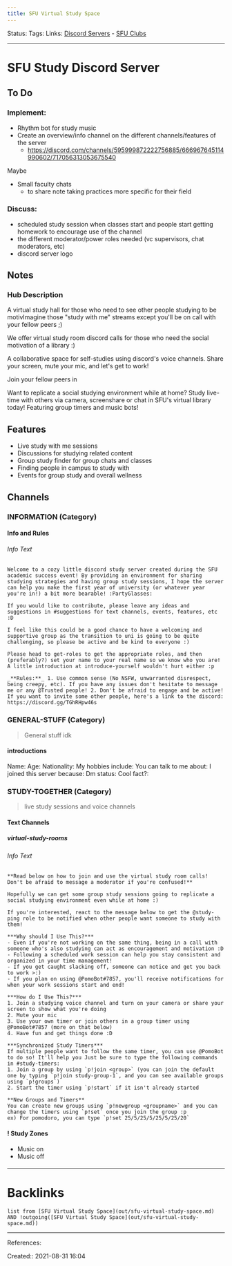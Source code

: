 ```yaml
---
title: SFU Virtual Study Space
---
```

Status: 
Tags: 
Links: [Discord Servers](None) - [SFU Clubs](out/sfu-clubs.md)
___
# SFU Study Discord Server
## To Do
### Implement:
- Rhythm bot for study music
- Create an overview/info channel on the different channels/features of the server
	- https://discord.com/channels/595999872222756885/666967645114990602/717056313053675540

Maybe
- Small faculty chats
	- to share note taking practices more specific for their field

### Discuss:
- scheduled study session when classes start and people start getting homework to encourage use of the channel
- the different moderator/power roles needed (vc supervisors, chat moderators, etc)
- discord server logo 
## Notes
### Hub Description
A virtual study hall for those who need to see other people studying to be motivImagine those "study with me" streams except you'll be on call with your fellow peers ;)

We offer virtual study room discord calls for those who need the social motivation of a library :)

A collaborative space for self-studies using discord's voice channels. Share your screen, mute your mic, and let's get to work!

Join your fellow peers in 

Want to replicate a social studying environment while at home? Study live-time with others via camera, screenshare or chat in SFU's virtual library today! Featuring group timers and music bots!
## Features
- Live study with me sessions
- Discussions for studying related content
- Group study finder for group chats and classes
- Finding people in campus to study with
- Events for group study and overall wellness
## Channels
### INFORMATION (Category)
#### Info and Rules
###### Info Text
```
Welcome to a cozy little discord study server created during the SFU academic success event! By providing an environment for sharing studying strategies and having group study sessions, I hope the server can help you make the first year of university (or whatever year you're in!) a bit more bearable! :PartyGlasses:

If you would like to contribute, please leave any ideas and suggestions in #suggestions for text channels, events, features, etc :D 

I feel like this could be a good chance to have a welcoming and supportive group as the transition to uni is going to be quite challenging, so please be active and be kind to everyone :) 

Please head to get-roles to get the appropriate roles, and then (preferably?) set your name to your real name so we know who you are! A little introduction at introduce-yourself wouldn't hurt either :p 

_**Rules:**_ 1. Use common sense (No NSFW, unwarranted disrespect, being creepy, etc). If you have any issues don't hesitate to message me or any @Trusted people! 2. Don't be afraid to engage and be active! If you want to invite some other people, here's a link to the discord: https://discord.gg/TGhRHpw46s
```
### GENERAL-STUFF (Category)
> General stuff idk
#### introductions
Name: 
Age: 
Nationality: 
My hobbies include: 
You can talk to me about: 
I joined this server because: 
Dm status: 
Cool fact?: 

### STUDY-TOGETHER (Category)
> live study sessions and voice channels
#### Text Channels
##### virtual-study-rooms
###### Info Text
```
**Read below on how to join and use the virtual study room calls! Don't be afraid to message a moderator if you're confused!**

Hopefully we can get some group study sessions going to replicate a social studying environment even while at home :)

If you're interested, react to the message below to get the @study-ping role to be notified when other people want someone to study with them!

***Why should I Use This?***
- Even if you're not working on the same thing, being in a call with someone who's also studying can act as encouragement and motivation :D
- Following a scheduled work session can help you stay consistent and organized in your time management!
- If you get caught slacking off, someone can notice and get you back to work >:)
- If you plan on using @PomoBot#7857, you'll receive notifications for when your work sessions start and end!

***How do I Use This?***
1. Join a studying voice channel and turn on your camera or share your screen to show what you're doing
2. Mute your mic
3. Use your own timer or join others in a group timer using @PomoBot#7857 (more on that below)
4. Have fun and get things done :D

***Synchronized Study Timers***
If multiple people want to follow the same timer, you can use @PomoBot to do so! It'll help you Just be sure to type the following commands in #study-timers:
1. Join a group by using `p!join <group>` (you can join the default one by typing `p!join study-group-1`, and you can see available groups using `p!groups`)
2. Start the timer using `p!start` if it isn't already started

**New Groups and Timers**
You can create new groups using `p!newgroup <groupname>` and you can change the timers using `p!set` once you join the group :p
ex) For pomodoro, you can type `p!set 25/5/25/5/25/5/25/20`

```
#### ! Study Zones
- Music on
- Music off

####
___
# Backlinks
```dataview
list from [SFU Virtual Study Space](out/sfu-virtual-study-space.md) AND !outgoing([SFU Virtual Study Space](out/sfu-virtual-study-space.md))
```
___
References:

Created:: 2021-08-31 16:04

